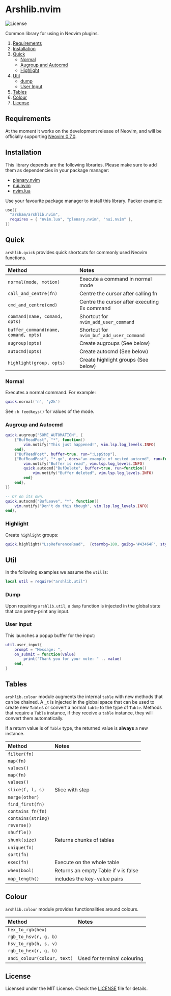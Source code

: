 # Arshlib.nvim

![License](https://img.shields.io/github/license/arsham/arshlib.nvim)

Common library for using in Neovim plugins.

1. [Requirements](#requirements)
2. [Installation](#installation)
3. [Quick](#quick)
   - [Normal](#normal)
   - [Augroup and Autocmd](#augroup-and-autocmd)
   - [Highlight](#highlight)
4. [Util](#util)
   - [dump](#dump)
   - [User Input](#user-input)
5. [Tables](#tables)
6. [Colour](#colour)
7. [License](#license)

## Requirements

At the moment it works on the development release of Neovim, and will be
officially supporting [Neovim 0.7.0](https://github.com/neovim/neovim/releases/tag/v0.7.0).

## Installation

This library depends are the following libraries. Please make sure to add them
as dependencies in your package manager:

- [plenary.nvim](https://github.com/nvim-lua/plenary.nvim)
- [nui.nvim](https://github.com/MunifTanjim/nui.nvim)
- [nvim.lua](https://github.com/norcalli/nvim.lua)

Use your favourite package manager to install this library. Packer example:

```lua
use({
  "arsham/arshlib.nvim",
  requires = { "nvim.lua", "plenary.nvim", "nui.nvim" },
})
```

## Quick

`arshlib.quick` provides quick shortcuts for commonly used Neovim functions.

| Method                               | Notes                                        |
| :----------------------------------- | :------------------------------------------- |
| `normal(mode, motion)`               | Execute a command in normal mode             |
| `call_and_centre(fn)`                | Centre the cursor after calling fn           |
| `cmd_and_centre(cmd)`                | Centre the cursor after executing Ex command |
| `command(name, comand, opts)`        | Shortcut for `nvim_add_user_command`         |
| `buffer_command(name, comand, opts)` | Shortcut for `nvim_buf_add_user_command`     |
| `augroup(opts)`                      | Create augroups (See below)                  |
| `autocmd(opts)`                      | Create autocmd (See below)                   |
| `highlight(group, opts)`             | Create highlight groups (See below)          |

### Normal

Executes a normal command. For example:

```lua
quick.normal('n', 'y2k')
```

See `:h feedkeys()` for values of the mode.

### Augroup and Autocmd

```lua
quick.augroup{"SOME_AUTOMATION", {
    {"BufReadPost", "*", function()
        vim.notify("This just happened!", vim.lsp.log_levels.INFO)
    end},
    {"BufReadPost", buffer=true, run=":LspStop"},
    {"BufReadPost", "*.go", docs="an example of nested autocmd", run=function()
        vim.notify("Buffer is read", vim.lsp.log_levels.INFO)
        quick.autocmd{"BufDelete", buffer=true, run=function()
            vim.notify("Buffer deleted", vim.lsp.log_levels.INFO)
        end}
    end},
}}

-- Or on its own.
quick.autocmd{"BufLeave", "*", function()
    vim.notify("Don't do this though", vim.lsp.log_levels.INFO)
end},
```

### Highlight

Create `highlight` groups:

```lua
quick.highlight("LspReferenceRead",  {ctermbg=180, guibg='#43464F', style='bold'})
```

## Util

In the following examples we assume the `util` is:

```lua
local util = require("arshlib.util")
```

### Dump

Upon requiring `arshlib.util`, a `dump` function is injected in the global
state that can pretty-print any input.

### User Input

This launches a popup buffer for the input:

```lua
util.user_input{
    prompt = "Message: ",
    on_submit = function(value)
        print("Thank you for your note: " .. value)
    end,
}
```

## Tables

`arshlib.colour` module augments the internal `table` with new methods that can
be chained. A `_t` is injected in the global space that can be used to create
new `Table`s or convert a normal `table` to the type of `Table`. Methods that
require a `Table` instance, if they receive a `table` instance, they will
convert them automatically.

If a return value is of `Table` type, the returned value is **always** a new
instance.

| Method             | Notes                                |
| :----------------- | :----------------------------------- |
| `filter(fn)`       |                                      |
| `map(fn)`          |                                      |
| `values()`         |                                      |
| `map(fn)`          |                                      |
| `values()`         |                                      |
| `slice(f, l, s)`   | Slice with step                      |
| `merge(other)`     |                                      |
| `find_first(fn)`   |                                      |
| `contains_fn(fn)`  |                                      |
| `contains(string)` |                                      |
| `reverse()`        |                                      |
| `shuffle()`        |                                      |
| `shunk(size)`      | Returns chunks of tables             |
| `unique(fn)`       |                                      |
| `sort(fn)`         |                                      |
| `exec(fn)`         | Execute on the whole table           |
| `when(bool)`       | Returns an empty Table if v is false |
| `map_length()`     | includes the key-value pairs         |

## Colour

`arshlib.colour` module provides functionalities around colours.

| Method                      | Notes                       |
| :-------------------------- | :-------------------------- |
| `hex_to_rgb(hex)`           |                             |
| `rgb_to_hsv(r, g, b)`       |                             |
| `hsv_to_rgb(h, s, v)`       |                             |
| `rgb_to_hex(r, g, b)`       |                             |
| `andi_colour(colour, text)` | Used for terminal colouring |

## License

Licensed under the MIT License. Check the [LICENSE](./LICENSE) file for details.

<!--
vim: foldlevel=1
-->
